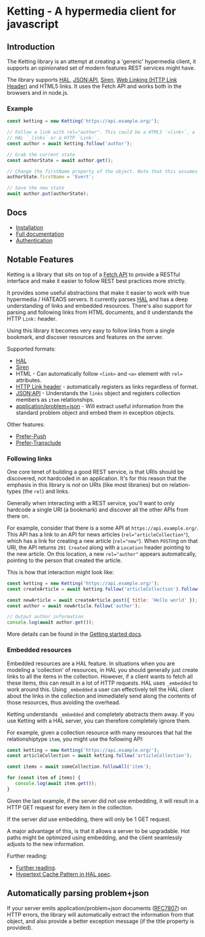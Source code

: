 Ketting - A hypermedia client for javascript
============================================

Introduction
------------

The Ketting library is an attempt at creating a 'generic' hypermedia client, it
supports an opinionated set of modern features REST services might have.

The library supports [HAL][hal], [JSON:API][jsonapi], [Siren][siren],
[Web Linking (HTTP Link Header)][1] and HTML5 links. It uses the Fetch API and
works both in the browsers and in node.js.

### Example

```js
const ketting = new Ketting('https://api.example.org/');

// Follow a link with rel="author". This could be a HTML5 `<link>`, a
// HAL `_links` or a HTTP `Link:`.
const author = await ketting.follow('author');

// Grab the current state
const authorState = await author.get();

// Change the firstName property of the object. Note that this assumes JSON.
authorState.firstName = 'Evert';

// Save the new state
await author.put(authorState);
```

Docs
----

* [Installation][7]
* [Full documentation][9]
* [Authentication][2]


Notable Features
----------------

Ketting is a library that sits on top of a [Fetch API][3] to provide a RESTful
interface and make it easier to follow REST best practices more strictly.

It provides some useful abstractions that make it easier to work with true
hypermedia / HATEAOS servers. It currently parses [HAL][hal] and has a deep
understanding of links and embedded resources. There's also support for parsing
and following links from HTML documents, and it understands the HTTP `Link:`
header.

Using this library it becomes very easy to follow links from a single bookmark,
and discover resources and features on the server.

Supported formats:

* [HAL][hal]
* [Siren][siren]
* HTML - Can automatically follow `<link>` and `<a>` element with `rel=`
  attributes.
* [HTTP Link header][1] - automatically registers as links regardless of format.
* [JSON:API][jsonapi] - Understands the `links` object and registers collection
  members as `item` relationships.
* [application/problem+json][problem] - Will extract useful information from
  the standard problem object and embed them in exception objects.

Other features:

* [Prefer-Push][prefer-push]
* [Prefer-Transclude][prefer-transclude]


### Following links

One core tenet of building a good REST service, is that URIs should be
discovered, not hardcoded in an application. It's for this reason that the
emphasis in this library is _not_ on URIs (like most libraries) but on
relation-types (the `rel`) and links.

Generally when interacting with a REST service, you'll want to only hardcode
a single URI (a bookmark) and discover all the other APIs from there on.

For example, consider that there is a some API at `https://api.example.org/`.
This API has a link to an API for news articles (`rel="articleCollection"`),
which has a link for creating a new article (`rel="new"`). When `POST`ing on
that URI, the API returns `201 Created` along with a `Location` header pointing
to the new article. On this location, a new `rel="author"` appears
automatically, pointing to the person that created the article.

This is how that interaction might look like:

```js
const ketting = new Ketting('https://api.example.org/');
const createArticle = await ketting.follow('articleCollection').follow('new'); // chained follow

const newArticle = await createArticle.post({ title: 'Hello world' });
const author = await newArticle.follow('author');

// Output author information
console.log(await author.get());
```

More details can be found in the [Getting started docs][8].

### Embedded resources

Embedded resources are a HAL feature. In situations when you are modeling a
'collection' of resources, in HAL you should generally just create links to
all the items in the collection. However, if a client wants to fetch all these
items, this can result in a lot of HTTP requests. HAL uses `_embedded` to work
around this. Using `_embedded` a user can effectively tell the HAL client about
the links in the collection and immediately send along the contents of those
resources, thus avoiding the overhead.

Ketting understands `_embedded` and completely abstracts them away. If you use
Ketting with a HAL server, you can therefore completely ignore them.

For example, given a collection resource with many resources that hal the
relationshiptype `item`, you might use the following API:

```js
const ketting = new Ketting('https://api.example.org/');
const articleCollection = await ketting.follow('articleCollection');

const items = await someCollection.followAll('item');

for (const item of items) {
   console.log(await item.get());
}
```

Given the last example, if the server did _not_ use embedding, it will result
in a HTTP GET request for every item in the collection.

If the server _did_ use embedding, there will only be 1 GET request.

A major advantage of this, is that it allows a server to be upgradable. Hot
paths might be optimized using embedding, and the client seamlessly adjusts
to the new information.

Further reading:

* [Further reading](https://evertpot.com/rest-embedding-hal-http2/).
* [Hypertext Cache Pattern in HAL spec](https://tools.ietf.org/html/draft-kelly-json-hal-08#section-8.3).


Automatically parsing problem+json
----------------------------------

If your server emits application/problem+json documents ([RFC7807][problem])
on HTTP errors, the library will automatically extract the information from
that object, and also provide a better exception message (if the title
property is provided).

[1]: https://tools.ietf.org/html/rfc8288 "Web Linking"
[2]: https://github.com/evert/ketting/wiki/Authentication
[3]: https://developer.mozilla.org/en-US/docs/Web/API/Fetch_API

[7]: https://github.com/evert/ketting/wiki/Installation
[8]: https://github.com/evert/ketting/wiki/Getting-Started
[9]: https://github.com/evert/ketting/wiki/

[hal]: http://stateless.co/hal_specification.html "HAL - Hypertext Application Language"
[jsonapi]: https://jsonapi.org/
[problem]: https://tools.ietf.org/html/rfc7807
[siren]: https://github.com/kevinswiber/siren "Structured Interface for Representing Entities"

[prefer-push]: https://tools.ietf.org/html/draft-pot-prefer-push
[prefer-transclude]: https://github.com/inadarei/draft-prefer-transclude/blob/master/draft.md
